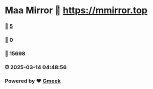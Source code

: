 # Maa Mirror :link: https://mmirror.top 
### :page_facing_up: [5](https://mmirror.top/tag.html) 
### :speech_balloon: 0 
### :hibiscus: 15698 
### :alarm_clock: 2025-03-14 04:48:56 
### Powered by :heart: [Gmeek](https://github.com/Meekdai/Gmeek)
